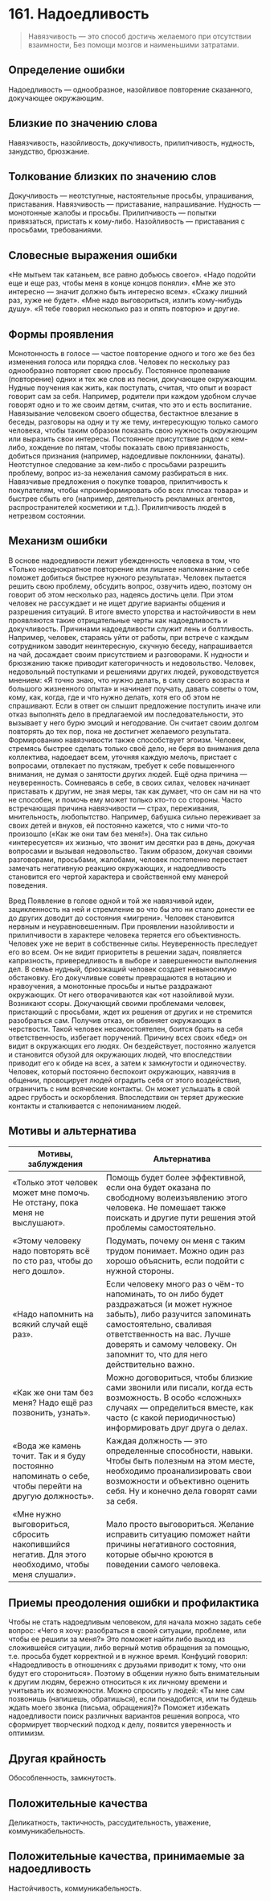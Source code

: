 # 161. Надоедливость

>Навязчивость — это способ достичь желаемого при отсутствии взаимности, 
Без помощи мозгов и наименьшими затратами.

## Определение ошибки
Надоедливость — однообразное, назойливое повторение сказанного, докучающее окружающим.

## Близкие по значению слова
Навязчивость, назойливость, докучливость, прилипчивость, нудность, занудство, брюзжание.

## Толкование близких по значению слов
Докучливость — неотступные, настоятельные просьбы, упрашивания, приставания.
Навязчивость — приставание, напрашивание.
Нудность — монотонные жалобы и просьбы.
Прилипчивость — попытки привязаться, пристать к кому-либо.
Назойливость — приставания с просьбами, требованиями.

## Словесные выражения ошибки
«Не мытьем так катаньем, все равно добьюсь своего».
«Надо подойти еще и еще раз, чтобы меня в конце концов поняли».
«Мне же это интересно — значит должно быть интересно всем».
«Скажу лишний раз, хуже не будет».
«Мне надо выговориться, излить кому-нибудь душу».
«Я тебе говорил несколько раз и опять повторю» и другие.

## Формы проявления
Монотонность в голосе — частое повторение одного и того же без без изменения голоса или порядка слов. Человек по нескольку раз однообразно повторяет свою просьбу.
Постоянное пропевание (повторение) одних и тех же слов из песни, докучающее окружающим.
Нудные поучения как жить, как поступать, считая, что опыт и возраст говорит сам за себя. Например, родители при каждом удобном случае говорят одно и то же своим детям, считая, что это и есть воспитание.
Навязывание человеком своего общества, бестактное влезание в беседы, разговоры на одну и ту же тему, интересующую только самого человека, чтобы таким образом показать свою нужность окружающим или выразить свои интересы.
Постоянное присутствие рядом с кем-либо, хождение по пятам, чтобы показать свою привязанность, добиться признания (например, надоедливые поклонники, фанаты).
Неотступное следование за кем-либо с просьбами разрешить проблему, вопрос из-за нежелания самому разбираться в них.
Навязчивые предложения о покупке товаров, прилипчивость к покупателям, чтобы «проинформировать обо всех плюсах товара» и быстрее сбыть его (например, деятельность рекламных агентов, распространителей косметики и т.д.).
Прилипчивость людей в нетрезвом состоянии.

## Механизм ошибки
В основе надоедливости лежит убежденность человека в том, что «Только неоднократное повторение или лишнее напоминание о себе поможет добиться быстрее нужного результата».
Человек пытается решить свою проблему, обсудить вопрос, озвучить идею, поэтому он говорит об этом несколько раз, надеясь достичь цели. При этом человек не рассуждает и не ищет другие варианты общения и разрешения ситуаций. В итоге вместо упорства и настойчивости в нем проявляются такие отрицательные черты как надоедливость и докучливость.
Причинами надоедливости служит лень и болтливость. Например, человек, стараясь уйти от работы, при встрече с каждым сотрудником заводит неинтересную, скучную беседу, напрашивается на чай, досаждает своим присутствием и разговорами.
К нудности и брюзжанию также приводит категоричность и недовольство. Человек, недовольный поступками и решениями других людей, руководствуется мнением: «Я точно знаю, что нужно делать, в силу своего возраста и большого жизненного опыта» и начинает поучать, давать советы о том, кому, как, когда, где и что нужно делать, хотя его об этом не спрашивают. Если в ответ он слышит предложение поступить иначе или отказ выполнять дело в предлагаемой им последовательности, это вызывает у него бурю эмоций и негодование. Он считает своим долгом повторять до тех пор, пока не достигнет желаемого результата.
Формированию навязчивости также способствует эгоизм. Человек, стремясь быстрее сделать только своё дело, не беря во внимания дела коллектива, надоедает всем, уточняя каждую мелочь, пристает с вопросами, отвлекает по пустякам, требует к себе повышенного внимания, не думая о занятости других людей.
Ещё одна причина — неуверенность. Сомневаясь в себе, в своих силах, человек начинает приставать к другим, не зная меры, так как думает, что он сам ни на что не способен, и помочь ему может только кто-то со стороны.
Часто встречающая причина навязчивости — страх, переживания, мнительность, любопытство. Например, бабушка сильно переживает за своих детей и внуков, ей постоянно кажется, что с ними что-то произошло («Как же они там без меня!»). Она так сильно «интересуется» их жизнью, что звонит им десятки раз в день, докучая вопросами и вызывая недовольство.
Таким образом, докучая своими разговорами, просьбами, жалобами, человек постепенно перестает замечать негативную реакцию окружающих, и надоедливость становится его чертой характера и свойственной ему манерой поведения.

Вред
Появление в голове одной и той же навязчивой идеи, зацикленность на ней и стремление во что бы это ни стало донести ее до других доводит до состояния «мигрени». Человек становится нервным и неуравновешенным.
При проявлении назойливости и прилипчивости в характере человека теряется его объективность. Человек уже не верит в собственные силы. Неуверенность преследует его во всем. Он не видит приоритеты в решении задач, появляется капризность, привередливость в выборе и завершенности выполнения дел.
В семье нудный, брюзжащий человек создает невыносимую обстановку. Его докучливые советы превращаются в нотацию и нравоучения, а монотонные просьбы и нытье раздражают окружающих. От него отворачиваются как «от назойливой мухи. Возникают ссоры.
Докучающий своими проблемами человек, пристающий с просьбами, ждет их решения от других и не стремится разобраться сам. Получив отказ, он обвиняет окружающих в черствости. Такой человек несамостоятелен, боится брать на себя ответственность, избегает поручений. Причину всех своих «бед» он видит в окружающих его людях. Он бездействует, постоянно жалуется и становится обузой для окружающих людей, что впоследствии приводит его к обиде на всех, а затем к замкнутости и одиночеству.
Человек, который постоянно беспокоит окружающих, навязчив в общении, провоцирует людей оградить себя от этого воздействия, ограничить с ним всяческие контакты. Он может услышать в свой адрес грубость и оскорбления. Впоследствии он теряет дружеские контакты и сталкивается с непониманием людей.

## Мотивы и альтернатива
Мотивы, заблуждения	| Альтернатива
---|---
«Только этот человек может мне помочь. Не отстану, пока меня не выслушают».	| Помощь будет более эффективной, если она будет оказана по свободному волеизъявлению этого человека. Не помешает также поискать и другие пути решения этой проблемы самостоятельно.
«Этому человеку надо повторять всё по сто раз, чтобы до него дошло».	| Подумать, почему он меня с таким трудом понимает. Можно один раз хорошо объяснить, если подойти с нужной стороны.
«Надо напомнить на всякий случай ещё раз».	| Если человеку много раз о чём-то напоминать, то он либо будет раздражаться (и может нужное забыть), либо разучится запоминать самостоятельно, сваливая ответственность на вас. Лучше доверять и самому человеку. Он запомнит то, что для него действительно важно.
«Как же они там без меня? Надо ещё раз позвонить, узнать».	| Можно договориться, чтобы близкие сами звонили или писали, когда есть возможность. В особо «сложных» случаях — определиться вместе, как часто (с какой периодичностью) информировать друг друга о делах.
«Вода же камень точит. Так и я буду постоянно напоминать о себе, чтобы перейти на другую должность».	| Каждая должность — это определенные способности, навыки. Чтобы быть полезным на этом месте, необходимо проанализировать свои возможности и объективно оценить себя. Ну и конечно дела говорят сами за себя.
«Мне нужно выговориться, сбросить накопившийся негатив. Для этого необходимо, чтобы меня слушали».| Мало просто выговориться. Желание исправить ситуацию поможет найти причины негативного состояния, которые обычно кроются в поведении самого человека.

## Приемы преодоления ошибки и профилактика
Чтобы не стать надоедливым человеком, для начала можно задать себе вопрос: «Чего я хочу: разобраться в своей ситуации, проблеме, или чтобы ее решили за меня?» Это поможет найти либо выход из сложившейся ситуации, либо верный мотив обращения за помощью, т.е. просьба будет корректной и в нужное время.
Конфуций говорил: «Надоедливость в отношениях с друзьями приводит к тому, что они будут его сторониться». Поэтому в общении нужно быть внимательным к другим людям, бережно относиться к их личному времени и учитывать их возможности.
Можно спросить у людей: «Ты мне сам позвонишь (напишешь, обратишься), если понадобится, или ты будешь ждать моего звонка (письма, обращения)?»
Поможет избежать надоедливости поиск различных вариантов решения вопроса, что сформирует творческий подход к делу, появится уверенность и оптимизм.

## Другая крайность 
Обособленность, замкнутость.

## Положительные качества 
Деликатность, тактичность, рассудительность, уважение, коммуникабельность.

## Положительные качества, принимаемые за надоедливость
Настойчивость, коммуникабельность. 
